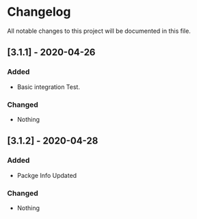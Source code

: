 # Changelog
All notable changes to this project will be documented in this file.

## [3.1.1] - 2020-04-26
### Added
- Basic integration Test.

### Changed
- Nothing

## [3.1.2] - 2020-04-28
### Added
- Packge Info Updated

### Changed
- Nothing